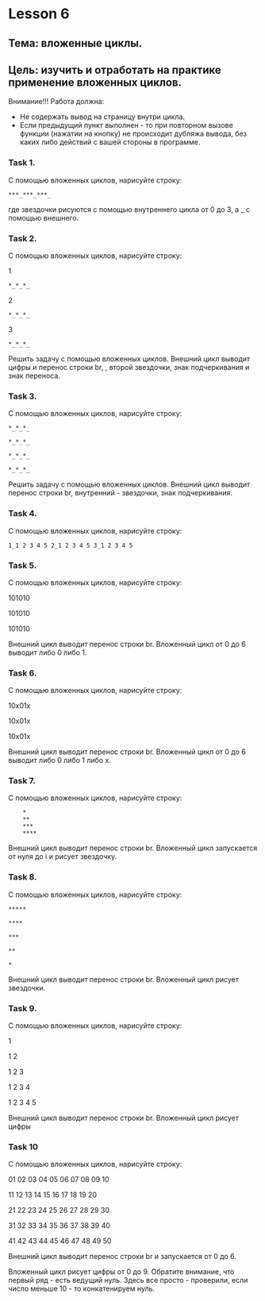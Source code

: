 # Lesson 6


## Тема: вложенные циклы.
## Цель: изучить и отработать на практике применение вложенных циклов.


Внимание!!! Работа должна:

* Не содержать вывод на страницу внутри цикла.
* Если предыдущий пункт выполнен - то при повторном вызове функции (нажатии на кнопку) не происходит дубляжа вывода, без каких либо действий с вашей стороны в программе.

### Task 1.

С помощью вложенных циклов, нарисуйте строку:

    ***_***_***_
где звездочки рисуются с помощью внутреннего цикла от 0 до 3, а _ с помощью внешнего.


### Task 2.

С помощью вложенных циклов, нарисуйте строку:

1

    *_*_*_

2

    *_*_*_

3

    *_*_*_

Решить задачу с помощью вложенных циклов. Внешний цикл выводит цифры и перенос строки br, , второй звездочки, знак подчеркивания и знак переноса.


### Task 3.

С помощью вложенных циклов, нарисуйте строку:

    *_*_*_

    *_*_*_

    *_*_*_

    *_*_*_

Решить задачу с помощью вложенных циклов. Внешний цикл выводит перенос строки br, внутренний - звездочки, знак подчеркивания.


### Task 4.

С помощью вложенных циклов, нарисуйте строку:

    1_1 2 3 4 5 2_1 2 3 4 5 3_1 2 3 4 5



### Task 5.

С помощью вложенных циклов, нарисуйте строку:

101010

101010

101010

Внешний цикл выводит перенос строки br. Вложенный цикл от 0 до 6 выводит либо 0 либо 1.


### Task 6.

С помощью вложенных циклов, нарисуйте строку:

10x01x

10x01x

10x01x

Внешний цикл выводит перенос строки br. Вложенный цикл от 0 до 6 выводит либо 0 либо 1 либо х.


### Task 7.

С помощью вложенных циклов, нарисуйте строку:

        *
        **
        ***
        ****
Внешний цикл выводит перенос строки br. Вложенный цикл запускается от нуля до i и рисует звездочку.


### Task 8.

С помощью вложенных циклов, нарисуйте строку:

    *****

    ****

    ***

    **

    *
Внешний цикл выводит перенос строки br. Вложенный цикл рисует звездочки.


### Task 9.

С помощью вложенных циклов, нарисуйте строку:

1

1 2

1 2 3

1 2 3 4

1 2 3 4 5

Внешний цикл выводит перенос строки br. Вложенный цикл рисует цифры


### Task 10

С помощью вложенных циклов, нарисуйте строку:

01 02 03 04 05 06 07 08 09 10

11 12 13 14 15 16 17 18 19 20

21 22 23 24 25 26 27 28 29 30

31 32 33 34 35 36 37 38 39 40

41 42 43 44 45 46 47 48 49 50

Внешний цикл выводит перенос строки br и запускается от 0 до 6.

Вложенный цикл рисует цифры от 0 до 9. Обратите внимание, что первый ряд - есть ведущий нуль. Здесь все просто - проверили, если число меньше 10 - то конкатенируем нуль.

